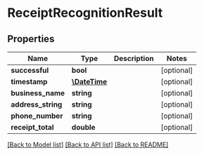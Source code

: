 # ReceiptRecognitionResult

## Properties
Name | Type | Description | Notes
------------ | ------------- | ------------- | -------------
**successful** | **bool** |  | [optional] 
**timestamp** | [**\DateTime**](\DateTime.md) |  | [optional] 
**business_name** | **string** |  | [optional] 
**address_string** | **string** |  | [optional] 
**phone_number** | **string** |  | [optional] 
**receipt_total** | **double** |  | [optional] 

[[Back to Model list]](../README.md#documentation-for-models) [[Back to API list]](../README.md#documentation-for-api-endpoints) [[Back to README]](../README.md)


